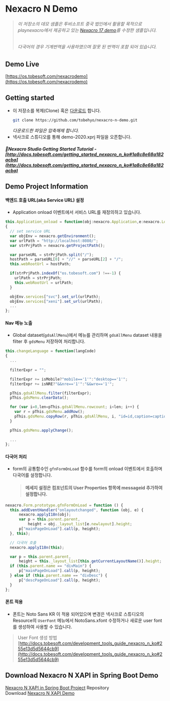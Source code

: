 # Nexacro N Demo
> ###### 이 저장소의 데모 샘플은 투비소프트 중국 법인에서 활용할 목적으로 playnexacro에서 제공하고 있는 [Nexacro 17 demo](https://demo.nexacroplatform.com/)를 수정한 샘플입니다.
> ###### 다국어의 경우 기계번역을 사용하였으며 잘못 된 번역이 포함 되어 있습니다.

## Demo Live  
[https://os.tobesoft.com/nexacrodemo](https://os.tobesoft.com/nexacrodemo)

## Getting started

- 이 저장소를 복제(Clone) 혹은 [다운로드](https://github.com/tobehyo/nexacro-n-demo/archive/refs/heads/main.zip) 합니다.       
   ``` bash
   git clone https://github.com/tobehyo/nexacro-n-demo.git
   ```
   *다운로드한 파일은 압축해제 합니다.*
- 넥사크로 스튜디오를 통해 demo-2020.xprj 파일을 오픈합니다.
##### 🌠Nexacro Studio Getting Started Tutorial - [http://docs.tobesoft.com/getting_started_nexacro_n_ko#1a8c8e68a182acba](http://docs.tobesoft.com/getting_started_nexacro_n_ko#1a8c8e68a182acba)

## Demo Project Information

#### 백엔드 호출 URL(aka Service URL) 설정
- Application onload 이벤트에서 서비스 URL를 재정의하고 있습니다.
``` js
this.Application_onload = function(obj:nexacro.Application,e:nexacro.LoadEventInfo)
{
  // set service URL 
  var objEnv = nexacro.getEnvironment();	
  var urlPath = "http://localhost:8080/";	
  var strPrjPath = nexacro.getProjectPath();

  var parseURL = strPrjPath.split("/");
  hostPath = parseURL[0] + "//" + parseURL[2] + "/";
  this.webRootUrl = hostPath;

  if(strPrjPath.indexOf("os.tobesoft.com") !==-1) {
    urlPath = strPrjPath;
    this.webRootUrl = urlPath;
  }

  objEnv.services["svc"].set_url(urlPath); 	
  objEnv.services["xeni"].set_url(urlPath);  
  ...
};
```

#### Nav 메뉴 노출
- Global dataset(`gdsAllMenu`)에서 메뉴를 관리하며 `gdsAllMenu` dataset 내용을 filter 후 `gdsMenu` 저장하여 처리합니다.
``` js
this.changeLanguage = function(langCode)
{
  ...
  
  filterExpr = "";

  filterExpr += isMobile?"mobile=='1'":"desktop=='1'";
  filterExpr += isNRE?"&&nre=='1'":"&&wre=='1'";

  pThis.gdsAllMenu.filter(filterExpr);
  pThis.gdsMenu.clearData();

  for (var i=0,len=pThis.gdsAllMenu.rowcount; i<len; i++) {
    var r = pThis.gdsMenu.addRow();
    pThis.gdsMenu.copyRow(r, pThis.gdsAllMenu, i, "id=id,caption=caption_"+langCode+",level=level,upid=upid,url=url");
  }

  pThis.gdsMenu.applyChange();
  
  ...
};
```

#### 다국어 처리
- form의 공통함수인 `gfnFormOnLoad` 함수를 form의 onload 이벤트에서 호출하며 다국어를 설정합니다.
  > #### 메세지 설정은 컴포넌트의 User Properties 항목에 messageid 추가하여 설정합니다.
``` js
nexacro.Form.prototype.gfnFormOnLoad = function () {
  this.addEventHandler("onlayoutchanged", function (obj, e) {
      nexacro.applyI18n(obj);
      var p = this.parent.parent,
          height = obj._layout_list[e.newlayout].height;
      p["mainPageOnLoad"].call(p, height);
  }, this);

  // 다국어 호출
  nexacro.applyI18n(this);

  var p = this.parent.parent,
      height = this._layout_list[this.getCurrentLayoutName()].height;
  if (this.parent.name == "divMain") {
      p["mainPageOnLoad"].call(p, height);
  } else if (this.parent.name == "divDesc") {
      p["descPageOnLoad"].call(p, height);
  }
};
```

#### 폰트 적용
- 폰트는 Noto Sans KR 이 적용 되어있으며 변경은 넥사크로 스튜디오의 Resource의 `UserFont` 메뉴에서 NotoSans.xfont 수정하거나 새로운 user font 를 생성하여 사용할 수 있습니다.  
> User Font 생성 방법 [http://docs.tobesoft.com/development_tools_guide_nexacro_n_ko#255e13d5d5644cb9](http://docs.tobesoft.com/development_tools_guide_nexacro_n_ko#255e13d5d5644cb9)

## Download Nexacro N XAPI in Spring Boot Demo
[Nexacro N XAPI in Spring Boot Project](https://github.com/tobehyo/nexacro-n-spring-boot) Repository  
Download [Nexacro N XAPI Demo](https://github.com/tobehyo/nexacro-n-spring-boot/archive/refs/heads/main.zip)

